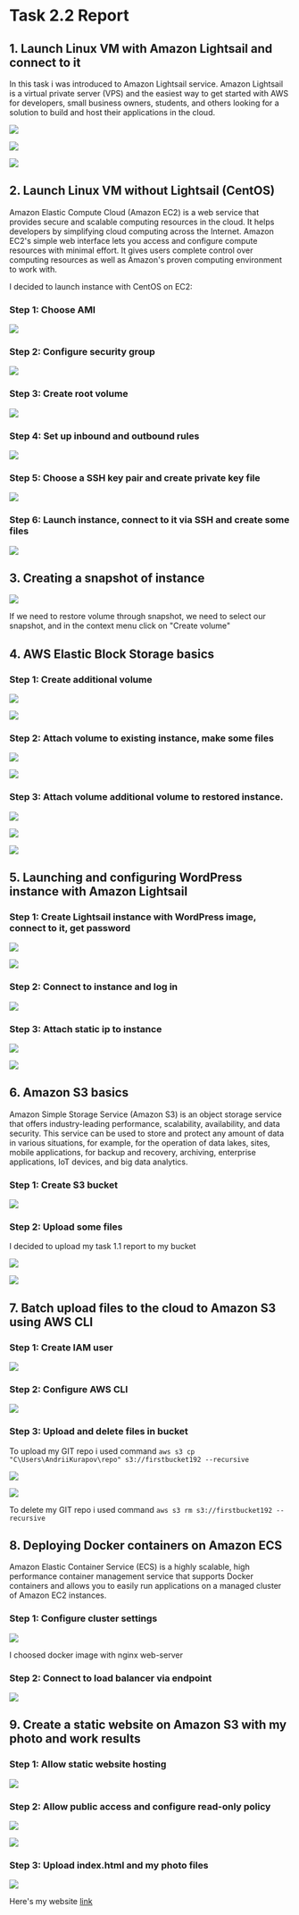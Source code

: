# Task 2.2 Report
## 1. Launch Linux VM with Amazon Lightsail and connect to it
In this task i was introduced to Amazon Lightsail service.
Amazon Lightsail is a virtual private server (VPS) and the easiest way to get started with AWS for developers, small business owners, students, and others looking for a solution to build and host their applications in the cloud.

![](Screenshots/Screen1.png)

![](Screenshots/Screen2.png)

![](Screenshots/Screen3.png)
## 2. Launch Linux VM without Lightsail (CentOS)
Amazon Elastic Compute Cloud (Amazon EC2) is a web service that provides secure and scalable computing resources in the cloud. It helps developers by simplifying cloud computing across the Internet. Amazon EC2's simple web interface lets you access and configure compute resources with minimal effort. It gives users complete control over computing resources as well as Amazon's proven computing environment to work with.

I decided to launch instance with CentOS on EC2:
### Step 1: Choose AMI
 
![](Screenshots/Screen4.png)
### Step 2: Configure security group

![](Screenshots/Screen5.png)
### Step 3: Create root volume
 
![](Screenshots/Screen6.png)
### Step 4: Set up inbound and outbound rules

![](Screenshots/Screen7.png)
### Step 5: Choose a SSH key pair and create private key file

![](Screenshots/Screen8.png)
### Step 6: Launch instance, connect to it via SSH and create some files

![](Screenshots/Screen10.png) 
## 3. Creating a snapshot of instance

![](Screenshots/Screen12.png)

If we need to restore volume through snapshot, we need to select our snapshot, and in the context menu click on "Create volume" 
## 4. AWS Elastic Block Storage basics
### Step 1: Create additional volume

![](Screenshots/Screen13.png)

![](Screenshots/Screen14.png)
### Step 2: Attach volume to existing instance, make some files

![](Screenshots/Screen15.png)

![](Screenshots/Screen16.png)
### Step 3: Attach volume additional volume to restored instance.

![](Screenshots/Screen18.png)

![](Screenshots/Screen17.png)

![](Screenshots/Screen19.png) 
## 5. Launching and configuring WordPress instance with Amazon Lightsail
### Step 1: Create Lightsail instance with WordPress image, connect to it, get password
![](Screenshots/Screen22.png)

![](Screenshots/Screen20.png)
### Step 2: Connect to instance and log in
![](Screenshots/Screen21.png)
### Step 3: Attach static ip to instance
![](Screenshots/Screen23.png)

![](Screenshots/Screen24.png)
## 6. Amazon S3 basics
Amazon Simple Storage Service (Amazon S3) is an object storage service that offers industry-leading performance, scalability, availability, and data security. This service can be used to store and protect any amount of data in various situations, for example, for the operation of data lakes, sites, mobile applications, for backup and recovery, archiving, enterprise applications, IoT devices, and big data analytics.
### Step 1: Create S3 bucket
![](Screenshots/Screen25.png)
### Step 2: Upload some files
I decided to upload my task 1.1 report to my bucket

![](Screenshots/Screen26.png)

![](Screenshots/Screen27.png)
## 7. Batch upload files to the cloud to Amazon S3 using AWS CLI
### Step 1: Create IAM user
![](Screenshots/Screen28.png)
### Step 2: Configure AWS CLI
![](Screenshots/Screen29.png)
### Step 3: Upload and delete files in bucket
To upload my GIT repo i used command `aws s3 cp "C\Users\AndriiKurapov\repo" s3://firstbucket192 --recursive`

![](Screenshots/Screen30.png)

![](Screenshots/Screen31.png)

To delete my GIT repo i used command `aws s3 rm s3://firstbucket192 --recursive`
## 8. Deploying Docker containers on Amazon ECS
Amazon Elastic Container Service (ECS) is a highly scalable, high performance container management service that supports Docker containers and allows you to easily run applications on a managed cluster of Amazon EC2 instances.
### Step 1: Configure cluster settings
![](Screenshots/Screen32.png)

I choosed docker image with nginx web-server
### Step 2: Connect to load balancer via endpoint
![](Screenshots/Screen33.png)
## 9. Create a static website on Amazon S3 with my photo and work results
### Step 1: Allow static website hosting
![](Screenshots/Screen38.png)
### Step 2: Allow public access and configure read-only policy
![](Screenshots/Screen35.png)

![](Screenshots/Screen36.png)
### Step 3: Upload index.html and my photo files
![](Screenshots/Screen37.png)

Here's my website [link](http://firstbucket192.s3-website.eu-central-1.amazonaws.com)
